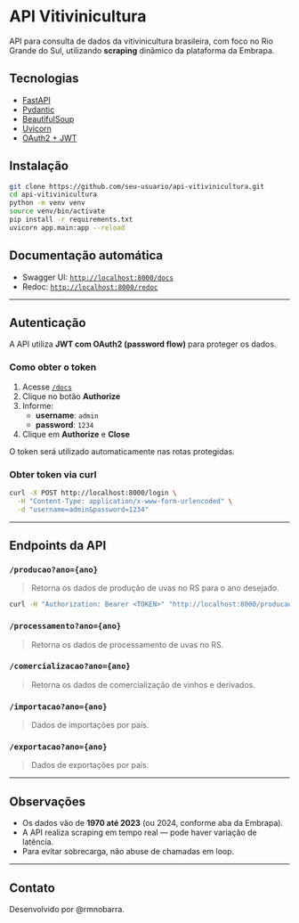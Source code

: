 # API Vitivinicultura

API para consulta de dados da vitivinicultura brasileira, com foco no Rio Grande do Sul, utilizando **scraping** dinâmico da plataforma da Embrapa.

## Tecnologias

- [FastAPI](https://fastapi.tiangolo.com/)
- [Pydantic](https://docs.pydantic.dev/)
- [BeautifulSoup](https://www.crummy.com/software/BeautifulSoup/)
- [Uvicorn](https://www.uvicorn.org/)
- [OAuth2 + JWT](https://fastapi.tiangolo.com/tutorial/security/oauth2-jwt/)

## Instalação

```bash
git clone https://github.com/seu-usuario/api-vitivinicultura.git
cd api-vitivinicultura
python -m venv venv
source venv/bin/activate
pip install -r requirements.txt
uvicorn app.main:app --reload
```

## Documentação automática

- Swagger UI: [`http://localhost:8000/docs`](http://localhost:8000/docs)
- Redoc: [`http://localhost:8000/redoc`](http://localhost:8000/redoc)

---

## Autenticação

A API utiliza **JWT com OAuth2 (password flow)** para proteger os dados.

### Como obter o token

1. Acesse [`/docs`](http://localhost:8000/docs)
2. Clique no botão **Authorize**
3. Informe:
   - **username**: `admin`
   - **password**: `1234`
4. Clique em **Authorize** e **Close**

O token será utilizado automaticamente nas rotas protegidas.

### Obter token via curl

```bash
curl -X POST http://localhost:8000/login \
  -H "Content-Type: application/x-www-form-urlencoded" \
  -d "username=admin&password=1234"
```

---

## Endpoints da API

### `/producao?ano={ano}`
> Retorna os dados de produção de uvas no RS para o ano desejado.

```bash
curl -H "Authorization: Bearer <TOKEN>" "http://localhost:8000/producao?ano=2023"
```

### `/processamento?ano={ano}`
> Retorna os dados de processamento de uvas no RS.

### `/comercializacao?ano={ano}`
> Retorna os dados de comercialização de vinhos e derivados.

### `/importacao?ano={ano}`
> Dados de importações por país.

### `/exportacao?ano={ano}`
> Dados de exportações por país.

---

## Observações

- Os dados vão de **1970 até 2023** (ou 2024, conforme aba da Embrapa).
- A API realiza scraping em tempo real — pode haver variação de latência.
- Para evitar sobrecarga, não abuse de chamadas em loop.

---

## Contato

Desenvolvido por @rmnobarra.